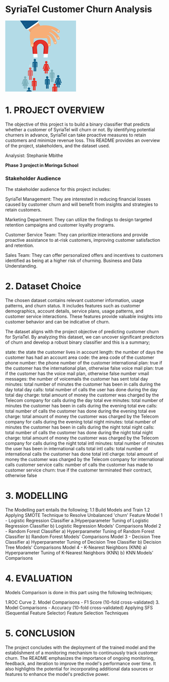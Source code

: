 # SyriaTel Customer Churn Analysis

![Alt text](./images.png)


# 1. PROJECT OVERVIEW

The objective of this project is to build a binary classifier that predicts whether a customer of SyriaTel will churn or not. By identifying potential churners in advance, SyriaTel can take proactive measures to retain customers and minimize revenue loss. This README provides an overview of the project, stakeholders, and the dataset used.

Analysist: Stephanie Mbithe

**Phase 3 project in Moringa School**

### Stakeholder Audience
The stakeholder audience for this project includes:

SyriaTel Management: They are interested in reducing financial losses caused by customer churn and will benefit from insights and strategies to retain customers.

Marketing Department: They can utilize the findings to design targeted retention campaigns and customer loyalty programs.

Customer Service Team: They can prioritize interactions and provide proactive assistance to at-risk customers, improving customer satisfaction and retention.

Sales Team: They can offer personalized offers and incentives to customers identified as being at a higher risk of churning.
Business and Data Understanding.


# 2. Dataset Choice
The chosen dataset contains relevant customer information, usage patterns, and churn status. It includes features such as customer demographics, account details, service plans, usage patterns, and customer service interactions. These features provide valuable insights into customer behavior and can be indicative of churn.

The dataset aligns with the project objective of predicting customer churn for SyriaTel. By analyzing this dataset, we can uncover significant predictors of churn and develop a robust binary classifier and this is a summary;

state: the state the customer lives in
account length: the number of days the customer has had an account
area code: the area code of the customer
phone number: the phone number of the customer
international plan: true if the customer has the international plan, otherwise false
voice mail plan: true if the customer has the voice mail plan, otherwise false
number vmail messages: the number of voicemails the customer has sent
total day minutes: total number of minutes the customer has been in calls during the day
total day calls: total number of calls the user has done during the day
total day charge: total amount of money the customer was charged by the Telecom company for calls during the day
total eve minutes: total number of minutes the customer has been in calls during the evening
total eve calls: total number of calls the customer has done during the evening
total eve charge: total amount of money the customer was charged by the Telecom company for calls during the evening
total night minutes: total number of minutes the customer has been in calls during the night
total night calls: total number of calls the customer has done during the night
total night charge: total amount of money the customer was charged by the Telecom company for calls during the night
total intl minutes: total number of minutes the user has been in international calls
total intl calls: total number of international calls the customer has done
total intl charge: total amount of money the customer was charged by the Telecom company for international calls
customer service calls: number of calls the customer has made to customer service
churn: true if the customer terminated their contract, otherwise false



# 3. MODELLING
The Modelling part entails the following;
1.1 Build Models and Train
1.2 Applying SMOTE Technique to Resolve Unbalanced 'churn' Feature
Model 1 - Logistic Regression Classifier
a.)Hyperparameter Tuning of Logistic Regression Classifier
b) Logistic Regression Models' Comparisons
Model 2 - Random Forest Classifier
a) Hyperparameter Tuning of Random Forest Classifier
b) Random Forest Models' Comparisons
Model 3 - Decision Tree Classifier
a) Hyperparameter Tuning of Decision Tree Classifier
b) Decision Tree Models' Comparisons
Model 4 - K-Nearest Neighbors (KNN)
a) Hyperparameter Tuning of K-Nearest Neighbors (KNN)
b) KNN Models' Comparisons

# 4. EVALUATION
Models Comparison is done in this part using the following techniques;

1.ROC Curve
2. Model Comparisons - F1 Score (10-fold cross-validated)
3. Model Comparisons - Accuracy (10-fold cross-validated)
Applying SFS (Sequential Feature Selector) Feature Selection Techniques

# 5. CONCLUSION

The project concludes with the deployment of the trained model and the establishment of a monitoring mechanism to continuously track customer churn. The README emphasizes the importance of ongoing monitoring, feedback, and iteration to improve the model's performance over time. It also highlights the potential for incorporating additional data sources or features to enhance the model's predictive power.